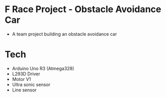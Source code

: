 # F Race Project - Obstacle Avoidance Car
- A team project building an obstacle avoidance car 

# Tech
- Arduino Uno R3 (Atmega328)
- L293D Driver
- Motor V1
- Ultra sonic sensor
- Line sensor
